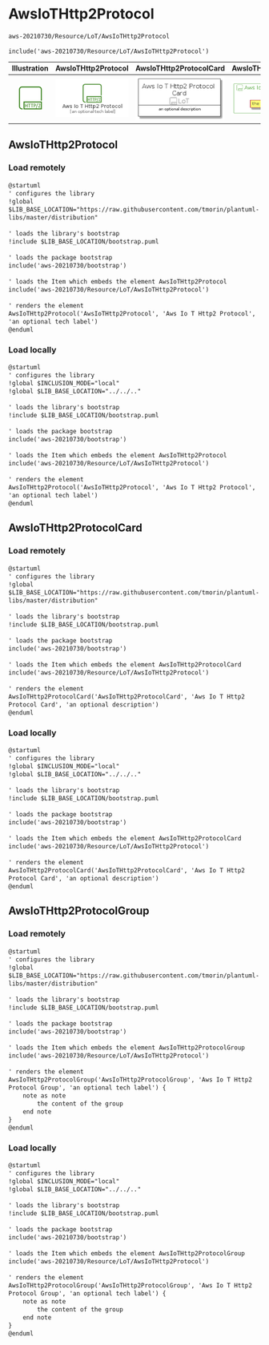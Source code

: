 # AwsIoTHttp2Protocol


```text
aws-20210730/Resource/LoT/AwsIoTHttp2Protocol
```

```text
include('aws-20210730/Resource/LoT/AwsIoTHttp2Protocol')
```



| Illustration | AwsIoTHttp2Protocol | AwsIoTHttp2ProtocolCard | AwsIoTHttp2ProtocolGroup |
| :---: | :---: | :---: | :---: |
| ![illustration for Illustration](../../../aws-20210730/Resource/LoT/AwsIoTHttp2Protocol.png) | ![illustration for AwsIoTHttp2Protocol](../../../aws-20210730/Resource/LoT/AwsIoTHttp2Protocol.Local.png) | ![illustration for AwsIoTHttp2ProtocolCard](../../../aws-20210730/Resource/LoT/AwsIoTHttp2ProtocolCard.Local.png) | ![illustration for AwsIoTHttp2ProtocolGroup](../../../aws-20210730/Resource/LoT/AwsIoTHttp2ProtocolGroup.Local.png) |




## AwsIoTHttp2Protocol

### Load remotely
```plantuml
@startuml
' configures the library
!global $LIB_BASE_LOCATION="https://raw.githubusercontent.com/tmorin/plantuml-libs/master/distribution"

' loads the library's bootstrap
!include $LIB_BASE_LOCATION/bootstrap.puml

' loads the package bootstrap
include('aws-20210730/bootstrap')

' loads the Item which embeds the element AwsIoTHttp2Protocol
include('aws-20210730/Resource/LoT/AwsIoTHttp2Protocol')

' renders the element
AwsIoTHttp2Protocol('AwsIoTHttp2Protocol', 'Aws Io T Http2 Protocol', 'an optional tech label')
@enduml
```

### Load locally
```plantuml
@startuml
' configures the library
!global $INCLUSION_MODE="local"
!global $LIB_BASE_LOCATION="../../.."

' loads the library's bootstrap
!include $LIB_BASE_LOCATION/bootstrap.puml

' loads the package bootstrap
include('aws-20210730/bootstrap')

' loads the Item which embeds the element AwsIoTHttp2Protocol
include('aws-20210730/Resource/LoT/AwsIoTHttp2Protocol')

' renders the element
AwsIoTHttp2Protocol('AwsIoTHttp2Protocol', 'Aws Io T Http2 Protocol', 'an optional tech label')
@enduml
```

## AwsIoTHttp2ProtocolCard

### Load remotely
```plantuml
@startuml
' configures the library
!global $LIB_BASE_LOCATION="https://raw.githubusercontent.com/tmorin/plantuml-libs/master/distribution"

' loads the library's bootstrap
!include $LIB_BASE_LOCATION/bootstrap.puml

' loads the package bootstrap
include('aws-20210730/bootstrap')

' loads the Item which embeds the element AwsIoTHttp2ProtocolCard
include('aws-20210730/Resource/LoT/AwsIoTHttp2Protocol')

' renders the element
AwsIoTHttp2ProtocolCard('AwsIoTHttp2ProtocolCard', 'Aws Io T Http2 Protocol Card', 'an optional description')
@enduml
```

### Load locally
```plantuml
@startuml
' configures the library
!global $INCLUSION_MODE="local"
!global $LIB_BASE_LOCATION="../../.."

' loads the library's bootstrap
!include $LIB_BASE_LOCATION/bootstrap.puml

' loads the package bootstrap
include('aws-20210730/bootstrap')

' loads the Item which embeds the element AwsIoTHttp2ProtocolCard
include('aws-20210730/Resource/LoT/AwsIoTHttp2Protocol')

' renders the element
AwsIoTHttp2ProtocolCard('AwsIoTHttp2ProtocolCard', 'Aws Io T Http2 Protocol Card', 'an optional description')
@enduml
```

## AwsIoTHttp2ProtocolGroup

### Load remotely
```plantuml
@startuml
' configures the library
!global $LIB_BASE_LOCATION="https://raw.githubusercontent.com/tmorin/plantuml-libs/master/distribution"

' loads the library's bootstrap
!include $LIB_BASE_LOCATION/bootstrap.puml

' loads the package bootstrap
include('aws-20210730/bootstrap')

' loads the Item which embeds the element AwsIoTHttp2ProtocolGroup
include('aws-20210730/Resource/LoT/AwsIoTHttp2Protocol')

' renders the element
AwsIoTHttp2ProtocolGroup('AwsIoTHttp2ProtocolGroup', 'Aws Io T Http2 Protocol Group', 'an optional tech label') {
    note as note
        the content of the group
    end note
}
@enduml
```

### Load locally
```plantuml
@startuml
' configures the library
!global $INCLUSION_MODE="local"
!global $LIB_BASE_LOCATION="../../.."

' loads the library's bootstrap
!include $LIB_BASE_LOCATION/bootstrap.puml

' loads the package bootstrap
include('aws-20210730/bootstrap')

' loads the Item which embeds the element AwsIoTHttp2ProtocolGroup
include('aws-20210730/Resource/LoT/AwsIoTHttp2Protocol')

' renders the element
AwsIoTHttp2ProtocolGroup('AwsIoTHttp2ProtocolGroup', 'Aws Io T Http2 Protocol Group', 'an optional tech label') {
    note as note
        the content of the group
    end note
}
@enduml
```

